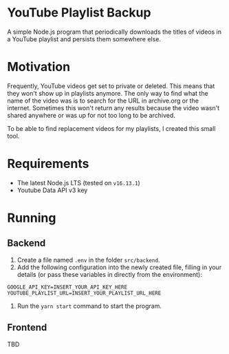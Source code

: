 # YouTube Playlist Backup

A simple Node.js program that periodically downloads the titles of videos in a YouTube playlist and persists them somewhere else.

# Motivation 

Frequently, YouTube videos get set to private or deleted. This means that they won't show up in playlists anymore. The only way to find what the name of the video was is to search for the URL in archive.org or the internet. Sometimes this won't return any results because the video wasn't shared anywhere or was up for not too long to be archived. 

To be able to find replacement videos for my playlists, I created this small tool.
 
# Requirements 

* The latest Node.js LTS (tested on ``v16.13.1``)
* Youtube Data API v3 key
# Running

## Backend

1. Create a file named `.env` in the folder `src/backend`.
1. Add the following configuration into the newly created file, filling in your details (or pass these variables in directly from the environment):
````
GOOGLE_API_KEY=INSERT_YOUR_API_KEY_HERE
YOUTUBE_PLAYLIST_URL=INSERT_YOUR_PLAYLIST_URL_HERE
````
1. Run the `yarn start` command to start the program.

## Frontend

TBD